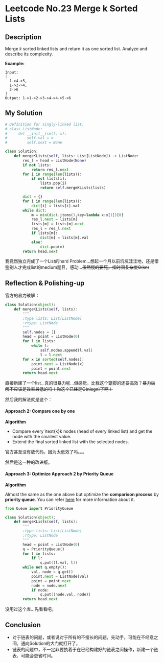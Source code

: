 # Leetcode No.23 Merge k Sorted Lists

## Description

Merge *k* sorted linked lists and return it as one sorted list. Analyze and describe its complexity.

**Example:**

```
Input:
[
  1->4->5,
  1->3->4,
  2->6
]
Output: 1->1->2->3->4->4->5->6
```

## My Solution

```python
# Definition for singly-linked list.
# class ListNode:
#     def __init__(self, x):
#         self.val = x
#         self.next = None

class Solution:
    def mergeKLists(self, lists: List[ListNode]) -> ListNode:
        res_l = head = ListNode(None)
        if not lists:
            return res_l.next
        for i in range(len(lists)):
            if not lists[i]:
                lists.pop(i)
                return self.mergeKLists(lists)

        dict = {}
        for i in range(len(lists)):
            dict[i] = lists[i].val
        while dict:
            m = min(dict.items(),key=lambda x:x[1])[0]
            res_l.next = lists[m]
            lists[m] = lists[m].next
            res_l = res_l.next
            if lists[m]:
                dict[m] = lists[m].val
            else:
                dict.pop(m)
        return head.next
```

我竟然独立完成了一个List的hard Problem...想起一个月以前坑坑洼洼地，还是借鉴别人才完成list的medium题目，感动...~~虽然慢的要死，指时间复杂度O(kn)~~

## Reflection & Polishing-up

官方的暴力破解：

```python
class Solution(object):
    def mergeKLists(self, lists):
        """
        :type lists: List[ListNode]
        :rtype: ListNode
        """
        self.nodes = []
        head = point = ListNode(0)
        for l in lists:
            while l:
                self.nodes.append(l.val)
                l = l.next
        for x in sorted(self.nodes):
            point.next = ListNode(x)
            point = point.next
        return head.next
```

直接新建了一个list...真的很暴力呢...但感觉，比我这个蹩脚的还要高效？~~暴力破解不应该是效率最低的吗！你这个已经是O(nlogn)了啊！~~

然后我的解法就是这个：

#### Approach 2: Compare one by one

**Algorithm**

- Compare every \text{k}k nodes (head of every linked list) and get the node with the smallest value.
- Extend the final sorted linked list with the selected nodes.

官方甚至没有放代码，因为太低效了吗。。。

然后是这一种的改进版。

#### Approach 3: Optimize Approach 2 by Priority Queue

**Algorithm**

Almost the same as the one above but optimize the **comparison process** by **priority queue**. You can refer [here](https://en.wikipedia.org/wiki/Priority_queue) for more information about it.

```python
from Queue import PriorityQueue

class Solution(object):
    def mergeKLists(self, lists):
        """
        :type lists: List[ListNode]
        :rtype: ListNode
        """
        head = point = ListNode(0)
        q = PriorityQueue()
        for l in lists:
            if l:
                q.put((l.val, l))
        while not q.empty():
            val, node = q.get()
            point.next = ListNode(val)
            point = point.next
            node = node.next
            if node:
                q.put((node.val, node))
        return head.next
```

没用过这个库...先看看吧。

## Conclusion

- 对于链表的问题，或者说对于所有的不擅长的问题，先动手，可能在不经意之间，通向Solution的大门就打开了。
- 链表的问题中，不一定非要执着于在已经构建好的链表之间操作，新建一个链表，可能会更省时间。